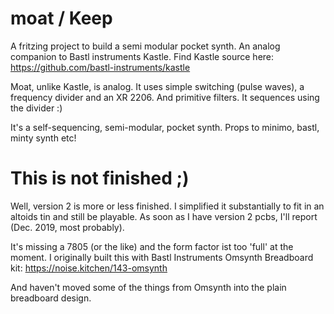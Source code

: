 # moat / Keep
A fritzing project to build a semi modular pocket synth. An analog companion to Bastl instruments Kastle. 
Find Kastle source here: https://github.com/bastl-instruments/kastle 

Moat, unlike Kastle, is analog. It uses simple switching (pulse waves), a frequency divider and an XR 2206. And primitive filters. It sequences using the divider :) 

It's a self-sequencing, semi-modular, pocket synth. Props to minimo, bastl, minty synth etc!

# This is not finished ;)

Well, version 2 is more or less finished. I simplified it substantially to fit in an altoids tin and still be playable. As soon as I have version 2 pcbs, I'll report (Dec. 2019, most probably).


It's missing a 7805 (or the like) and the form factor ist too 'full' at the moment. I originally built this with Bastl Instruments Omsynth Breadboard kit:
https://noise.kitchen/143-omsynth 

And haven't moved some of the things from Omsynth into the plain breadboard design.
